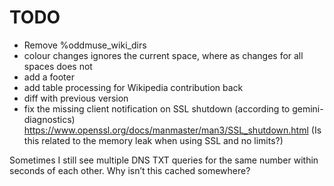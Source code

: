 # TODO

- Remove %oddmuse_wiki_dirs
- colour changes ignores the current space, where as changes for all spaces does not
- add a footer
- add table processing for Wikipedia contribution back
- diff with previous version
- fix the missing client notification on SSL shutdown (according to
  gemini-diagnostics)
  https://www.openssl.org/docs/manmaster/man3/SSL_shutdown.html
  (Is this related to the memory leak when using SSL and no limits?)

Sometimes I still see multiple DNS TXT queries for the same number
within seconds of each other. Why isn’t this cached somewhere?
